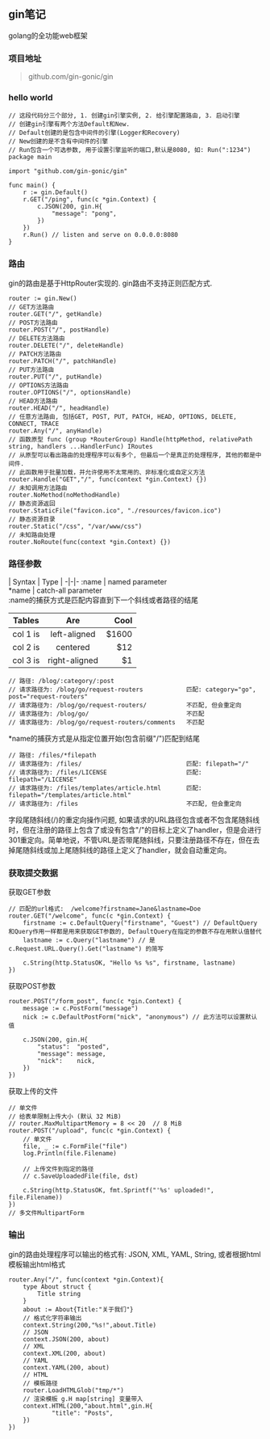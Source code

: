 ## gin笔记
golang的全功能web框架

### 项目地址
> github.com/gin-gonic/gin

### hello world
``` golang
// 这段代码分三个部分, 1. 创建gin引擎实例, 2. 给引擎配置路由, 3. 启动引擎
// 创建gin引擎有两个方法Default和New. 
// Default创建的是包含中间件的引擎(Logger和Recovery)
// New创建的是不含有中间件的引擎
// Run包含一个可选参数, 用于设置引擎监听的端口,默认是8080, 如: Run(":1234")
package main

import "github.com/gin-gonic/gin"

func main() {
	r := gin.Default()
	r.GET("/ping", func(c *gin.Context) {
		c.JSON(200, gin.H{
			"message": "pong",
		})
	})
	r.Run() // listen and serve on 0.0.0.0:8080
}
```

### 路由
gin的路由是基于HttpRouter实现的. gin路由不支持正则匹配方式.
``` golang
router := gin.New()
// GET方法路由
router.GET("/", getHandle)
// POST方法路由
router.POST("/", postHandle)
// DELETE方法路由
router.DELETE("/", deleteHandle)
// PATCH方法路由
router.PATCH("/", patchHandle)
// PUT方法路由
router.PUT("/", putHandle)
// OPTIONS方法路由
router.OPTIONS("/", optionsHandle)
// HEAD方法路由
router.HEAD("/", headHandle)
// 任意方法路由, 包括GET, POST, PUT, PATCH, HEAD, OPTIONS, DELETE, CONNECT, TRACE
router.Any("/", anyHandle)
// 函数原型 func (group *RouterGroup) Handle(httpMethod, relativePath string, handlers ...HandlerFunc) IRoutes
// 从原型可以看出路由的处理程序可以有多个, 但最后一个是真正的处理程序, 其他的都是中间件.
// 此函数用于批量加载，并允许使用不太常用的、非标准化或自定义方法
router.Handle("GET","/", func(context *gin.Context) {})
// 未知调用方法路由
router.NoMethod(noMethodHandle)
// 静态资源返回
router.StaticFile("favicon.ico", "./resources/favicon.ico")
// 静态资源目录
router.Static("/css", "/var/www/css")
// 未知路由处理
router.NoRoute(func(context *gin.Context) {})
```

### 路径参数
| Syntax | Type |
-|-|-
:name | named parameter   
*name | catch-all parameter   
:name的捕获方式是匹配内容直到下一个斜线或者路径的结尾  

| Tables   |      Are      |  Cool |
|----------|:-------------:|------:|
| col 1 is |  left-aligned | $1600 |
| col 2 is |    centered   |   $12 |
| col 3 is | right-aligned |    $1 |
``` golang
// 路径: /blog/:category/:post
// 请求路径为: /blog/go/request-routers            匹配: category="go", post="request-routers"
// 请求路径为: /blog/go/request-routers/           不匹配, 但会重定向
// 请求路径为: /blog/go/                           不匹配
// 请求路径为: /blog/go/request-routers/comments   不匹配
``` 
*name的捕获方式是从指定位置开始(包含前缀"/")匹配到结尾   
``` golang
// 路径: /files/*filepath
// 请求路径为: /files/                             匹配: filepath="/"
// 请求路径为: /files/LICENSE                      匹配: filepath="/LICENSE"
// 请求路径为: /files/templates/article.html       匹配: filepath="/templates/article.html"
// 请求路径为: /files                              不匹配, 但会重定向
```
字段尾随斜线(/)的重定向操作问题, 如果请求的URL路径包含或者不包含尾随斜线时，但在注册的路径上包含了或没有包含"/"的目标上定义了handler，但是会进行301重定向。简单地说，不管URL是否带尾随斜线，只要注册路径不存在，但在去掉尾随斜线或加上尾随斜线的路径上定义了handler，就会自动重定向。

### 获取提交数据
获取GET参数
``` golang
// 匹配的url格式:  /welcome?firstname=Jane&lastname=Doe
router.GET("/welcome", func(c *gin.Context) {
    firstname := c.DefaultQuery("firstname", "Guest") // DefaultQuery和Query作用一样都是用来获取GET参数的, DefaultQuery在指定的参数不存在用默认值替代
    lastname := c.Query("lastname") // 是 c.Request.URL.Query().Get("lastname") 的简写

    c.String(http.StatusOK, "Hello %s %s", firstname, lastname)
})
```
获取POST参数
``` golang
router.POST("/form_post", func(c *gin.Context) {
    message := c.PostForm("message")
    nick := c.DefaultPostForm("nick", "anonymous") // 此方法可以设置默认值

    c.JSON(200, gin.H{
        "status":  "posted",
        "message": message,
        "nick":    nick,
    })
})
```
获取上传的文件
``` golang
// 单文件
// 给表单限制上传大小 (默认 32 MiB)
// router.MaxMultipartMemory = 8 << 20  // 8 MiB
router.POST("/upload", func(c *gin.Context) {
    // 单文件
    file, _ := c.FormFile("file")
    log.Println(file.Filename)

    // 上传文件到指定的路径
    // c.SaveUploadedFile(file, dst)

    c.String(http.StatusOK, fmt.Sprintf("'%s' uploaded!", file.Filename))
})
// 多文件MultipartForm
```

### 输出
gin的路由处理程序可以输出的格式有: JSON, XML, YAML, String, 或者根据html模板输出html格式
``` golang
router.Any("/", func(context *gin.Context){
    type About struct {
        Title string
    }
    about := About{Title:"关于我们"}
    // 格式化字符串输出
    context.String(200,"%s!",about.Title)
    // JSON
    context.JSON(200, about)
    // XML
    context.XML(200, about)
    // YAML
    context.YAML(200, about)
    // HTML
    // 模板路径
    router.LoadHTMLGlob("tmp/*")
    // 渲染模板 g.H map[string] 变量带入
    context.HTML(200,"about.html",gin.H{
            "title": "Posts",
    })
})
```

